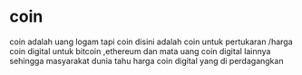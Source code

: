 # coin
coin adalah  uang logam  tapi coin disini adalah coin  untuk pertukaran /harga coin digital  untuk bitcoin ,ethereum dan mata uang coin digital lainnya sehingga  masyarakat dunia tahu harga  coin digital yang di perdagangkan
